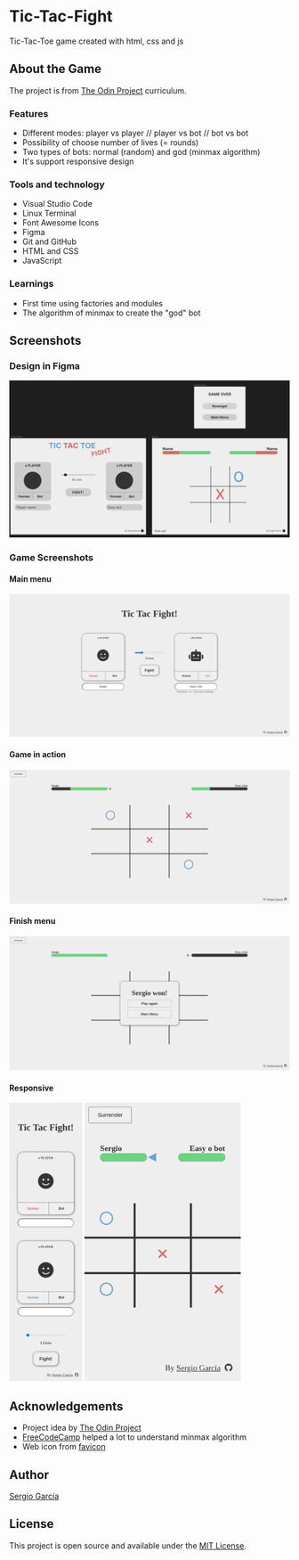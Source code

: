 # Tic-Tac-Fight

Tic-Tac-Toe game created with html, css and js

## About the Game

The project is from [The Odin Project](https://www.theodinproject.com/lessons/node-path-javascript-tic-tac-toe) curriculum.

### Features

- Different modes: player vs player // player vs bot // bot vs bot
- Possibility of choose number of lives (= rounds)
- Two types of bots: normal (random) and god (minmax algorithm)
- It's support responsive design

### Tools and technology

- Visual Studio Code
- Linux Terminal
- Font Awesome Icons
- Figma
- Git and GitHub
- HTML and CSS
- JavaScript

### Learnings

- First time using factories and modules
- The algorithm of minmax to create the "god" bot

## Screenshots

### Design in Figma

![](./img/figma-design.png)

### Game Screenshots

#### Main menu

![](./img/main-menu.png)

#### Game in action

![](./img/game.png)

#### Finish menu

![](./img/finish-menu.png)

#### Responsive

<p display="flex">
  <img src="./img/main-menu-mobile.png" height="500" />
  <img src="./img/game-mobile.png" height="500" /> 
</p>

## Acknowledgements

- Project idea by [The Odin Project](https://www.theodinproject.com/)
- [FreeCodeCamp](https://www.freecodecamp.org/news/how-to-make-your-tic-tac-toe-game-unbeatable-by-using-the-minimax-algorithm-9d690bad4b37/) helped a lot to understand minmax algorithm
- Web icon from [favicon](https://favicon.io/)

## Author

[Sergio García](https://github.com/sergiogarciiam)

## License

This project is open source and available under the [MIT License](./LICENSE).

